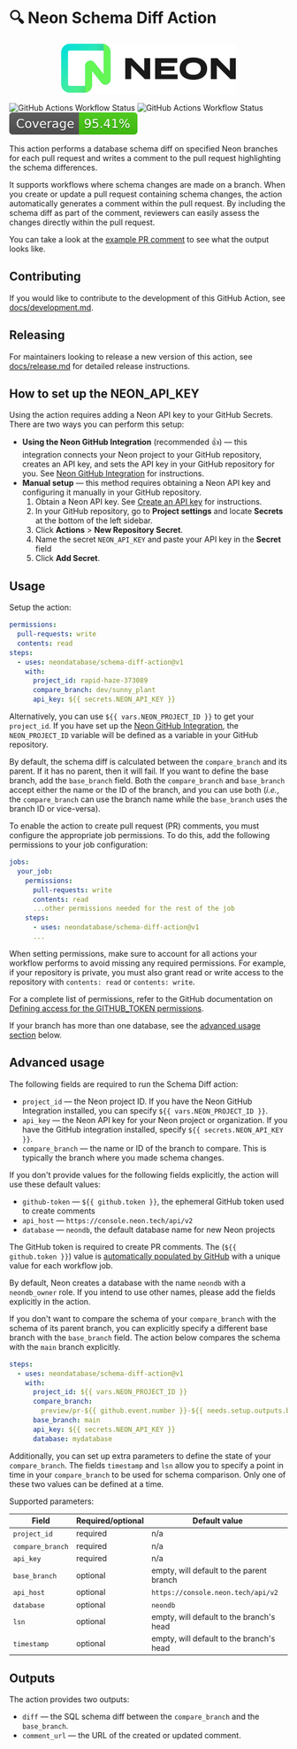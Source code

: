 # 🔍 Neon Schema Diff Action

<p align="center">
  <picture>
    <source media="(prefers-color-scheme: dark)" srcset="./docs/logos/neon-logo-dark.svg">
    <img alt="Neon logo" src="./docs/logos/neon-logo-light.svg">
  </picture>
</p>

![GitHub Actions Workflow Status](https://img.shields.io/github/actions/workflow/status/neondatabase/schema-diff-action/.github%2Fworkflows%2Flinter.yml?label=%F0%9F%94%8D%20Lint)
![GitHub Actions Workflow Status](https://img.shields.io/github/actions/workflow/status/neondatabase/schema-diff-action/.github%2Fworkflows%2Fci.yml?label=%F0%9F%8F%97%EF%B8%8F%20Build)
[![coverage](./docs/coverage.svg)](./docs/coverage.svg)

This action performs a database schema diff on specified Neon branches for each
pull request and writes a comment to the pull request highlighting the schema
differences.

It supports workflows where schema changes are made on a branch. When you create
or update a pull request containing schema changes, the action automatically
generates a comment within the pull request. By including the schema diff as
part of the comment, reviewers can easily assess the changes directly within the
pull request.

You can take a look at the [example PR comment](docs/pr_comment.md) to see what
the output looks like.

## Contributing

If you would like to contribute to the development of this GitHub Action, see
[docs/development.md](docs/development.md).

## Releasing

For maintainers looking to release a new version of this action, see
[docs/release.md](docs/release.md) for detailed release instructions.

## How to set up the NEON_API_KEY

Using the action requires adding a Neon API key to your GitHub Secrets. There
are two ways you can perform this setup:

- **Using the Neon GitHub Integration** (recommended 👍) — this integration
  connects your Neon project to your GitHub repository, creates an API key, and
  sets the API key in your GitHub repository for you. See
  [Neon GitHub Integration](https://neon.tech/docs/guides/neon-github-integration)
  for instructions.
- **Manual setup** — this method requires obtaining a Neon API key and
  configuring it manually in your GitHub repository.
  1. Obtain a Neon API key. See
     [Create an API key](https://neon.tech/docs/manage/api-keys#create-an-api-key)
     for instructions.
  1. In your GitHub repository, go to **Project settings** and locate
     **Secrets** at the bottom of the left sidebar.
  1. Click **Actions** > **New Repository Secret**.
  1. Name the secret `NEON_API_KEY` and paste your API key in the **Secret**
     field
  1. Click **Add Secret**.

## Usage

Setup the action:

```yml
permissions:
  pull-requests: write
  contents: read
steps:
  - uses: neondatabase/schema-diff-action@v1
    with:
      project_id: rapid-haze-373089
      compare_branch: dev/sunny_plant
      api_key: ${{ secrets.NEON_API_KEY }}
```

Alternatively, you can use `${{ vars.NEON_PROJECT_ID }}` to get your
`project_id`. If you have set up the
[Neon GitHub Integration](https://neon.tech/docs/guides/neon-github-integration),
the `NEON_PROJECT_ID` variable will be defined as a variable in your GitHub
repository.

By default, the schema diff is calculated between the `compare_branch` and its
parent. If it has no parent, then it will fail. If you want to define the base
branch, add the `base_branch` field. Both the `compare_branch` and `base_branch`
accept either the name or the ID of the branch, and you can use both (_i.e._,
the `compare_branch` can use the branch name while the `base_branch` uses the
branch ID or vice-versa).

To enable the action to create pull request (PR) comments, you must configure
the appropriate job permissions. To do this, add the following permissions to
your job configuration:

```yml
jobs:
  your_job:
    permissions:
      pull-requests: write
      contents: read
      ...other permissions needed for the rest of the job
    steps:
      - uses: neondatabase/schema-diff-action@v1
      ...
```

When setting permissions, make sure to account for all actions your workflow
performs to avoid missing any required permissions. For example, if your
repository is private, you must also grant read or write access to the
repository with `contents: read` or `contents: write`.

For a complete list of permissions, refer to the GitHub documentation on
[Defining access for the GITHUB_TOKEN permissions](https://docs.github.com/en/actions/writing-workflows/choosing-what-your-workflow-does/controlling-permissions-for-github_token#defining-access-for-the-github_token-permissions).

If your branch has more than one database, see the
[advanced usage section](#advanced-usage) below.

## Advanced usage

The following fields are required to run the Schema Diff action:

- `project_id` — the Neon project ID. If you have the Neon GitHub Integration
  installed, you can specify `${{ vars.NEON_PROJECT_ID }}`.
- `api_key` — the Neon API key for your Neon project or organization. If you
  have the GitHub integration installed, specify `${{ secrets.NEON_API_KEY }}`.
- `compare_branch` — the name or ID of the branch to compare. This is typically
  the branch where you made schema changes.

If you don't provide values for the following fields explicitly, the action will
use these default values:

- `github-token` — `${{ github.token }}`, the ephemeral GitHub token used to
  create comments
- `api_host` — `https://console.neon.tech/api/v2`
- `database` — `neondb`, the default database name for new Neon projects

The GitHub token is required to create PR comments. The (`${{ github.token }}`)
value is
[automatically populated by GitHub](https://docs.github.com/en/actions/security-for-github-actions/security-guides/automatic-token-authentication)
with a unique value for each workflow job.

By default, Neon creates a database with the name `neondb` with a `neondb_owner`
role. If you intend to use other names, please add the fields explicitly in the
action.

If you don't want to compare the schema of your `compare_branch` with the schema
of its parent branch, you can explicitly specify a different base branch with
the `base_branch` field. The action below compares the schema with the `main`
branch explicitly.

```yml
steps:
  - uses: neondatabase/schema-diff-action@v1
    with:
      project_id: ${{ vars.NEON_PROJECT_ID }}
      compare_branch:
        preview/pr-${{ github.event.number }}-${{ needs.setup.outputs.branch }}
      base_branch: main
      api_key: ${{ secrets.NEON_API_KEY }}
      database: mydatabase
```

Additionally, you can set up extra parameters to define the state of your
`compare_branch`. The fields `timestamp` and `lsn` allow you to specify a point
in time in your `compare_branch` to be used for schema comparison. Only one of
these two values can be defined at a time.

Supported parameters:

| Field            | Required/optional | Default value                            |
| ---------------- | ----------------- | ---------------------------------------- |
| `project_id`     | required          | n/a                                      |
| `compare_branch` | required          | n/a                                      |
| `api_key`        | required          | n/a                                      |
| `base_branch`    | optional          | empty, will default to the parent branch |
| `api_host`       | optional          | `https://console.neon.tech/api/v2`       |
| `database`       | optional          | `neondb`                                 |
| `lsn`            | optional          | empty, will default to the branch's head |
| `timestamp`      | optional          | empty, will default to the branch's head |

## Outputs

The action provides two outputs:

- `diff` — the SQL schema diff between the `compare_branch` and the
  `base_branch`.
- `comment_url` — the URL of the created or updated comment.
